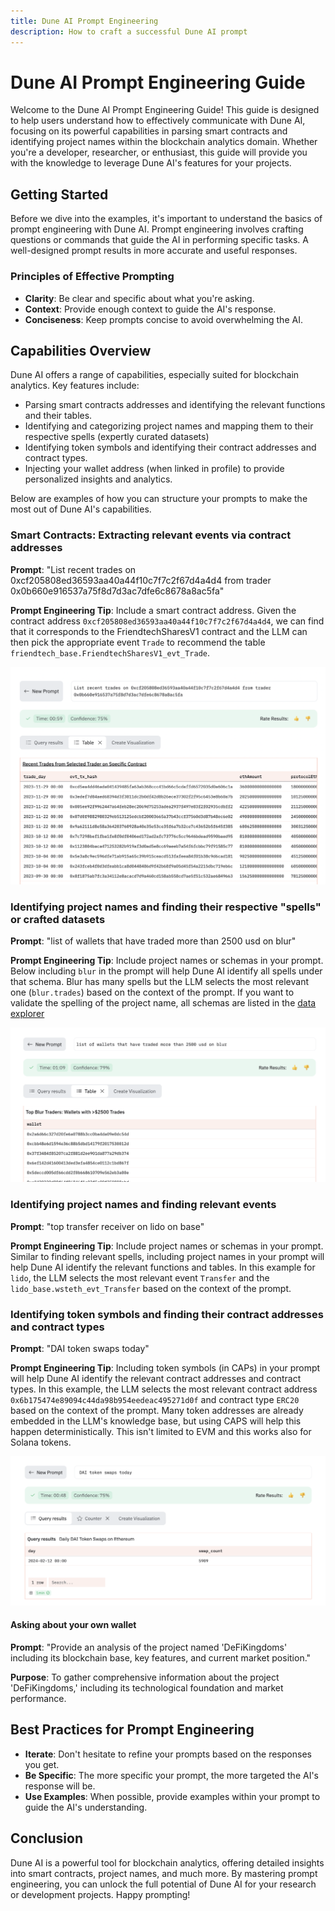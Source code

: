 ```yaml
---
title: Dune AI Prompt Engineering
description: How to craft a successful Dune AI prompt
---
```


# Dune AI Prompt Engineering Guide

Welcome to the Dune AI Prompt Engineering Guide! This guide is designed to help users understand how to effectively communicate with Dune AI, focusing on its powerful capabilities in parsing smart contracts and identifying project names within the blockchain analytics domain. Whether you're a developer, researcher, or enthusiast, this guide will provide you with the knowledge to leverage Dune AI's features for your projects.

## Getting Started

Before we dive into the examples, it's important to understand the basics of prompt engineering with Dune AI. Prompt engineering involves crafting questions or commands that guide the AI in performing specific tasks. A well-designed prompt results in more accurate and useful responses.

### Principles of Effective Prompting

- **Clarity**: Be clear and specific about what you're asking.
- **Context**: Provide enough context to guide the AI's response.
- **Conciseness**: Keep prompts concise to avoid overwhelming the AI.

## Capabilities Overview

Dune AI offers a range of capabilities, especially suited for blockchain analytics. Key features include:

- Parsing smart contracts addresses and identifying the relevant functions and their tables.
- Identifying and categorizing project names and mapping them to their respective spells (expertly curated datasets)
- Identifying token symbols and identifying their contract addresses and contract types.
- Injecting your wallet address (when linked in profile) to provide personalized insights and analytics.

Below are examples of how you can structure your prompts to make the most out of Dune AI's capabilities.

### Smart Contracts: Extracting relevant events via contract addresses

**Prompt**: "List recent trades on 0xcf205808ed36593aa40a44f10c7f7c2f67d4a4d4 from trader 0x0b660e916537a75f8d7d3ac7dfe6c8678a8ac5fa"

**Prompt Engineering Tip**: 
Include a smart contract address. Given the contract address `0xcf205808ed36593aa40a44f10c7f7c2f67d4a4d4`, we can find that it corresponds to the FriendtechSharesV1 contract and the LLM can then pick the appropriate event `Trade` to recommend the table `friendtech_base.FriendtechSharesV1_evt_Trade`.

![dune-ai-function-example.png](..%2F..%2Fresources%2Fimages%2Fdune-ai-function-example.png)

### Identifying project names and finding their respective "spells" or crafted datasets

**Prompt**: "list of wallets that have traded more than 2500 usd on blur"

**Prompt Engineering Tip**: 
Include project names or schemas in your prompt. Below including `blur` in the prompt will help Dune AI identify all spells under that schema. Blur has many spells but the LLM selects the most relevant one (`blur.trades`) based on the context of the prompt.
If you want to validate the spelling of the project name, all schemas are listed in the [data explorer](https://dune.com/queries?category=abstraction)

![dune-ai-spells-example.png](..%2F..%2Fresources%2Fimages%2Fdune-ai-spells-example.png)

### Identifying project names and finding relevant events

**Prompt**: "top transfer receiver on lido on base"

**Prompt Engineering Tip**: 
Include project names or schemas in your prompt. Similar to finding relevant spells, including project names in your prompt will help Dune AI identify the relevant functions and tables. In this example for `lido`, the LLM selects the most relevant event `Transfer` and the `lido_base.wsteth_evt_Transfer` based on the context of the prompt.

### Identifying token symbols and finding their contract addresses and contract types

**Prompt**: "DAI token swaps today"

**Prompt Engineering Tip**: Including token symbols (in CAPs) in your prompt will help Dune AI identify the relevant contract addresses and contract types. In this example, the LLM selects the most relevant contract address `0x6b175474e89094c44da98b954eedeac495271d0f` and contract type `ERC20` based on the context of the prompt. Many token addresses are already embedded in the LLM's knowledge base, but using CAPS will help this happen deterministically. This isn't limited to EVM and this works also for Solana tokens.

![dune-ai-token-example.png](..%2F..%2Fresources%2Fimages%2Fdune-ai-token-example.png)

#### Asking about your own wallet

**Prompt**: "Provide an analysis of the project named 'DeFiKingdoms' including its blockchain base, key features, and current market position."

**Purpose**: To gather comprehensive information about the project 'DeFiKingdoms,' including its technological foundation and market performance.

## Best Practices for Prompt Engineering

- **Iterate**: Don't hesitate to refine your prompts based on the responses you get.
- **Be Specific**: The more specific your prompt, the more targeted the AI's response will be. 
- **Use Examples**: When possible, provide examples within your prompt to guide the AI's understanding.

## Conclusion

Dune AI is a powerful tool for blockchain analytics, offering detailed insights into smart contracts, project names, and much more. By mastering prompt engineering, you can unlock the full potential of Dune AI for your research or development projects. Happy prompting!

